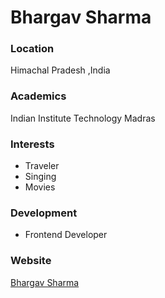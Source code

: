 # Bhargav Sharma

### Location

Himachal Pradesh ,India

### Academics

Indian Institute Technology Madras

### Interests

- Traveler
- Singing
- Movies

### Development

- Frontend Developer

### Website

[Bhargav Sharma](http://bhargavsharma.me/Portfolio/)
